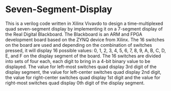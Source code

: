 # Seven-Segment-Display

This is a verilog code written in Xilinx Vivavdo to design a time-multiplexed quad seven-segment display by implementing it on a 7-segment display of the Real Digital Blackboard. The Blackboard is an ARM and FPGA development board based on the ZYNQ device from Xilinx. The 16 switches on the board are used and depending on the combination of switches pressed, it will display 16 possible values: 0, 1, 2, 3, 4, 5, 6, 7, 8, 9, A, B, C, D, E, and F on the display segment of the board. The 16 switches are divided into sets of four each, each digit to bring in a 4-bit binary value to be displayed. The value for left-most switches quad display 3rd digit of the display segment, the value for left-center switches quad display 2nd digit, the value for right-center switches quad display 1st digit and the value for right-most switches quad display 0th digit of the display segment.
